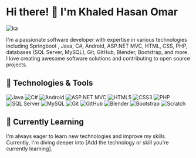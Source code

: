 # Hi there! 👋 I'm Khaled Hasan Omar
![ka](https://github.com/khaled7hasan7/khaled7hasan7/assets/131875788/78b30447-6f91-46c2-95eb-f34f1c4d62ac)


I'm a passionate software developer with expertise in various technologies including Springboot , Java, C#, Android, ASP.NET MVC, HTML, CSS, PHP, databases (SQL Server, MySQL), Git, GitHub, Blender, Bootstrap, and more. I love creating awesome software solutions and contributing to open source projects.

## 🔧 Technologies & Tools

![Java](https://img.shields.io/badge/-Java-007396?logo=java&logoColor=white&style=flat)
![C#](https://img.shields.io/badge/-C%23-239120?logo=c-sharp&logoColor=white&style=flat)
![Android](https://img.shields.io/badge/-Android-3DDC84?logo=android&logoColor=white&style=flat)
![ASP.NET MVC](https://img.shields.io/badge/-ASP.NET%20MVC-5C2D91?logo=.net&logoColor=white&style=flat)
![HTML5](https://img.shields.io/badge/-HTML5-E34F26?logo=html5&logoColor=white&style=flat)
![CSS3](https://img.shields.io/badge/-CSS3-1572B6?logo=css3&logoColor=white&style=flat)
![PHP](https://img.shields.io/badge/-PHP-777BB4?logo=php&logoColor=white&style=flat)
![SQL Server](https://img.shields.io/badge/-SQL%20Server-CC2927?logo=microsoft-sql-server&logoColor=white&style=flat)
![MySQL](https://img.shields.io/badge/-MySQL-4479A1?logo=mysql&logoColor=white&style=flat)
![Git](https://img.shields.io/badge/-Git-F05032?logo=git&logoColor=white&style=flat)
![GitHub](https://img.shields.io/badge/-GitHub-181717?logo=github&logoColor=white&style=flat)
![Blender](https://img.shields.io/badge/-Blender-F5792A?logo=blender&logoColor=white&style=flat)
![Bootstrap](https://img.shields.io/badge/-Bootstrap-563D7C?logo=bootstrap&logoColor=white&style=flat)
![Scratch](https://img.shields.io/badge/-Scratch-4D97FF?logo=scratch&logoColor=white&style=flat)

## 🌱 Currently Learning

I'm always eager to learn new technologies and improve my skills. Currently, I'm diving deeper into [Add the technology or skill you're currently learning].
 

 



